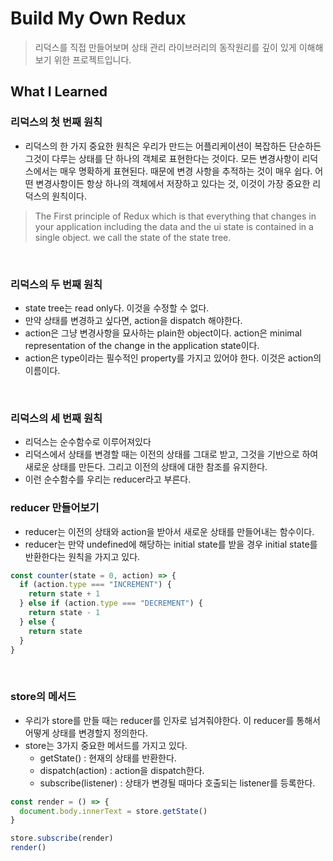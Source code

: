 # Build My Own Redux

> 리덕스를 직접 만들어보며 상태 관리 라이브러리의 동작원리를 깊이 있게 이해해보기 위한 프로젝트입니다.

## What I Learned

### 리덕스의 첫 번째 원칙

- 리덕스의 한 가지 중요한 원칙은 우리가 만드는 어플리케이션이 복잡하든 단순하든 그것이 다루는 상태를 단 하나의 객체로 표현한다는 것이다. 모든 변경사항이 리덕스에서는 매우 명확하게 표현된다. 때문에 변경 사항을 추적하는 것이 매우 쉽다. 어떤 변경사항이든 항상 하나의 객체에서 저장하고 있다는 것, 이것이 가장 중요한 리덕스의 원칙이다.

> The First principle of Redux which is that everything that changes in your application including the data and the ui state is contained in a single object. we call the state of the state tree.

<br>

### 리덕스의 두 번째 원칙

- state tree는 read only다. 이것을 수정할 수 없다.
- 만약 상태를 변경하고 싶다면, action을 dispatch 해야한다.
- action은 그냥 변경사항을 묘사하는 plain한 object이다. action은 minimal representation of the change in the application state이다.
- action은 type이라는 필수적인 property를 가지고 있어야 한다. 이것은 action의 이름이다.

<br>

### 리덕스의 세 번째 원칙

- 리덕스는 순수함수로 이루어져있다
- 리덕스에서 상태를 변경할 때는 이전의 상태를 그대로 받고, 그것을 기반으로 하여 새로운 상태를 만든다. 그리고 이전의 상태에 대한 참조를 유지한다.
- 이런 순수함수를 우리는 reducer라고 부른다.

### reducer 만들어보기

- reducer는 이전의 상태와 action을 받아서 새로운 상태를 만들어내는 함수이다.
- reducer는 만약 undefined에 해당하는 initial state를 받을 경우 initial state를 반환한다는 원칙을 가지고 있다.

```js
const counter(state = 0, action) => {
  if (action.type === "INCREMENT") {
    return state + 1
  } else if (action.type === "DECREMENT") {
    return state - 1
  } else {
    return state
  }
}
```

<br>

### store의 메서드

- 우리가 store를 만들 때는 reducer를 인자로 넘겨줘야한다. 이 reducer를 통해서 어떻게 상태를 변경할지 정의한다.
- store는 3가지 중요한 메서드를 가지고 있다.
  - getState() : 현재의 상태를 반환한다.
  - dispatch(action) : action을 dispatch한다.
  - subscribe(listener) : 상태가 변경될 때마다 호출되는 listener를 등록한다.

```js
const render = () => {
  document.body.innerText = store.getState()
}

store.subscribe(render)
render()
```

<br>
